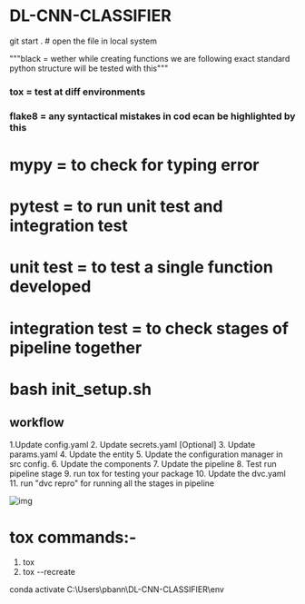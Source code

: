 # DL-CNN-CLASSIFIER
git start . # open the file in local system

"""black = wether while creating functions we are following exact standard python structure will be tested with this"""

### tox = test at diff environments
### flake8 = any syntactical mistakes in cod ecan be highlighted by this
# mypy = to check for typing error
# pytest = to run unit test and integration test
# unit test = to test a single function developed

# integration test = to check stages of pipeline together

# bash init_setup.sh

## workflow
1.Update config.yaml
2. Update secrets.yaml [Optional]
3. Update params.yaml
4. Update the entity
5. Update the configuration manager in src config.
6. Update the components
7. Update the pipeline
8. Test run pipeline stage
9. run tox for testing your package
10. Update the dvc.yaml
11. run "dvc repro" for running all the stages in pipeline


<!-- ![]("./docs/images/Data Ingestion).png") -->
![img]("https://raw.githubusercontent.com/c17hawke/FSDS_NOV_deepCNNClassifier/main/docs/images/Data%20Ingestion%402x%20(1).png")



# tox commands:-
1. tox
2. tox --recreate

conda activate C:\Users\pbann\DL-CNN-CLASSIFIER\env



